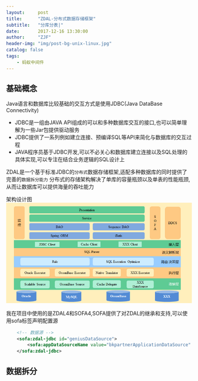 ```yaml
---
layout:     post
title:      "ZDAL-分布式数据存储框架"
subtitle:   "分库分表|"
date:       2017-12-16 13:30:00
author:     "ZJF"
header-img: "img/post-bg-unix-linux.jpg"
catalog: false
tags:
    - 蚂蚁中间件
---
```


## 基础概念
Java语言和数据库比较基础的交互方式是使用JDBC(Java DataBase Connectivity)
* JDBC是一组由JAVA API组成的可以和多种数据库交互的接口,也可以简单理解为一些Jar包提供驱动服务
* JDBC提供了一系列例如建立连接、预编译SQL等API来简化与数据库的交互过程
* JAVA程序员基于JDBC开发,可以不必关心和数据库建立连接以及SQL处理的具体实现,可以专注在结合业务逻辑的SQL设计上


ZDAL是一个基于标准JDBC的`分布式`数据存储框架,适配多种数据库的同时提供了完善的`数据拆分能力`
分布式的存储架构解决了单库的容量瓶颈以及单表的性能瓶颈,从而让数据库可以提供海量的吞吐能力

架构设计图
![img](/img/in-post/zdal-architecture.jpg)

我在项目中使用的是ZDAL4和SOFA4,SOFA提供了对ZDAL的继承和支持,可以使用sofa标签声明配置源

```XML
	<!-- 数据源 -->
	<sofa:zdal-jdbc id="geniusDataSource">
		<sofa:appDataSourceName value="bkpartnerApplicationDataSource" />
	</sofa:zdal-jdbc>
```

## 数据拆分









































